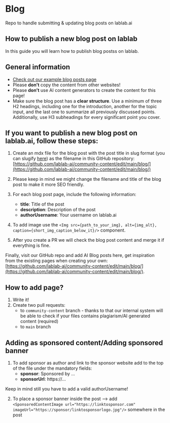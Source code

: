 # Blog

Repo to handle submitting & updating blog posts on lablab.ai

## How to publish a new blog post on lablab

In this guide you will learn how to publish blog postss on lablab.

## General information

- [Check out our example blog posts page](https://github.com/lablab-ai/community-content/blob/main/blog/ai-in-business-how-use-ai-to-stay-ahead-of-the-competition.mdx)
- Please **don’t** copy the content from other websites!
- Please **don’t** use AI content generators to create the content for this page!
- Make sure the blog post has a **clear structure**. Use a minimum of three H2 headings, including one for the introduction, another for the topic input, and the last one to summarize all previously discussed points. Additionally, use H3 subheadings for every significant point you cover.

## If you want to publish a new blog post on lablab.ai, follow these steps:

1. Create an mdx file for the blog post with the post title in slug format (you can slugify [here](https://slugify.online/)) as the filename in this GitHub repository: [https://github.com/lablab-ai/community-content/edit/main/blog/](https://github.com/lablab-ai/community-content/edit/main/blog/)

2. Please keep in mind we might change the filename and title of the blog post to make it more SEO friendly.

3. For each blog post page, include the following information:

   - **title**: Title of the post
   - **description**: Description of the post
   - **authorUsername**: Your username on lablab.ai

4. To add image use the `<Img src={path_to_your_img}, alt={img_alt}, caption={short_img_caption_below_it}/>` component.

5. After you create a PR we will check the blog post content and merge it if everything is fine.

Finally, visit our GitHub repo and add AI Blog posts here, get inspiration from the existing pages when creating your own: [https://github.com/lablab-ai/community-content/edit/main/blog/](https://github.com/lablab-ai/community-content/edit/main/blog/).

## How to add page?

1. Write it!
2. Create two pull requests:
   - to `community-content` branch - thanks to that our internal system will be able to check if your files contains plagiarism/AI generated content (required)
   - to `main` branch

## Adding as sponsored content/Adding sponsored banner

1. To add sponsor as author and link to the sponsor website add to the top of the file under the mandatory fields:
   - **sponsor**: Sponsored by ...
   - **sponsorUrl**: https://...

Keep in mind still you have to add a valid authorUsername!

2. To place a sponsor banner inside the post --> add `<SponsoredContentImage url="https://linktosponsor.com" imageUrl="https://sponsor/linktosponsorlogo.jpg"/>` somewhere in the post
